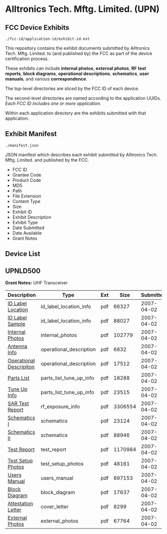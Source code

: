 # Alltronics Tech. Mftg. Limited. (UPN)
## FCC Device Exhibits

```
./fcc-id/application-id/exhibit-id.ext
```

This repository contains the exhibit documents submitted by Alltronics Tech. Mftg. Limited. to (and published by) the FCC as part of the device certification process.

These exhibits can include **internal photos**, **external photos**, **RF test reports**, **block diagrams**, **operational descriptions**, **schematics**, **user manuals**, and various **correspondence**.

The top-level directories are sliced by the FCC ID of each device.

The second-level directories are named according to the application UUIDs. *Each FCC ID includes one or more application.*

Within each application directory are the exhibits submitted with that application. 

## Exhibit Manifest

```
./manifest.json
```

JSON manifest which describes each exhibit submitted by Alltronics Tech. Mftg. Limited. and published by the FCC.

- FCC ID
- Grantee Code
- Product Code
- MD5
- Path
- File Extension
- Content Type
- Size
- Exhibit ID
- Exhibit Description
- Exhibit Type
- Date Submitted
- Date Available
- Grant Notes

## Device List
## UPNLD500
**Grant Notes:** UHF Transceiver

| Description | Type | Ext | Size | Submitted | Available |
| ----------- | ---- | --- | ---- | --------- | --------- |
| [ID Label Location](UPNLD500/07048983479ce96c51f456aedc67bcc3/775258.pdf) | id_label_location_info | pdf | 66327 | 2007-04-02 | 2007-04-02 |
| [ID Label Sample](UPNLD500/07048983479ce96c51f456aedc67bcc3/775257.pdf) | id_label_location_info | pdf | 88027 | 2007-04-02 | 2007-04-02 |
| [Internal Photos](UPNLD500/07048983479ce96c51f456aedc67bcc3/775260.pdf) | internal_photos | pdf | 102779 | 2007-04-02 | 2007-04-02 |
| [Antenna Info](UPNLD500/07048983479ce96c51f456aedc67bcc3/775267.pdf) | operational_description | pdf | 6832 | 2007-04-02 | 2007-04-02 |
| [Operational Descripiton](UPNLD500/07048983479ce96c51f456aedc67bcc3/775268.pdf) | operational_description | pdf | 17512 | 2007-04-02 | 2007-04-02 |
| [Parts List](UPNLD500/07048983479ce96c51f456aedc67bcc3/775264.pdf) | parts_list_tune_up_info | pdf | 18288 | 2007-04-02 | 2007-04-02 |
| [Tune Up Info](UPNLD500/07048983479ce96c51f456aedc67bcc3/775269.pdf) | parts_list_tune_up_info | pdf | 23515 | 2007-04-02 | 2007-04-02 |
| [SAR Test Report](UPNLD500/07048983479ce96c51f456aedc67bcc3/775284.pdf) | rf_exposure_info | pdf | 3306554 | 2007-04-02 | 2007-04-02 |
| [Schematics I](UPNLD500/07048983479ce96c51f456aedc67bcc3/775266.pdf) | schematics | pdf | 23124 | 2007-04-02 | 2007-04-02 |
| [Schematics II](UPNLD500/07048983479ce96c51f456aedc67bcc3/775283.pdf) | schematics | pdf | 88946 | 2007-04-02 | 2007-04-02 |
| [Test Report](UPNLD500/07048983479ce96c51f456aedc67bcc3/775265.pdf) | test_report | pdf | 1170984 | 2007-04-02 | 2007-04-02 |
| [Test Setup Photos](UPNLD500/07048983479ce96c51f456aedc67bcc3/775261.pdf) | test_setup_photos | pdf | 48161 | 2007-04-02 | 2007-04-02 |
| [Users Manual](UPNLD500/07048983479ce96c51f456aedc67bcc3/775285.pdf) | users_manual | pdf | 897153 | 2007-04-02 | 2007-04-02 |
| [Block Diagram](UPNLD500/07048983479ce96c51f456aedc67bcc3/775263.pdf) | block_diagram | pdf | 17637 | 2007-04-02 | 2007-04-02 |
| [Attestation Letter](UPNLD500/07048983479ce96c51f456aedc67bcc3/745152.pdf) | cover_letter | pdf | 8299 | 2007-04-02 | 2007-04-02 |
| [External Photos](UPNLD500/07048983479ce96c51f456aedc67bcc3/775259.pdf) | external_photos | pdf | 67764 | 2007-04-02 | 2007-04-02 |
